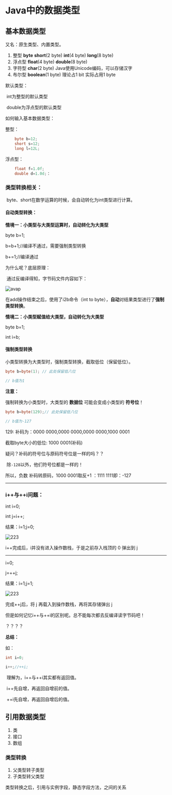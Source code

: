 # Java中的数据类型

## 基本数据类型

又名：原生类型、内置类型。

1. 整型 **byte** **short**(2 byte) **int**(4 byte) **long**(8 byte)
2. 浮点型 **float**(4 byte) **double**(8 byte)
3. 字符型 **char**(2 byte) Java使用Unicode编码，可以存储汉字
4. 布尔型 **boolean**(1 byte) 理论占1 bit 实际占用1 byte



默认类型：

​	int为整型的默认类型

​	double为浮点型的默认类型



如何输入基本数据类型：

整型：

```java
	byte b=12;
	short s=12;
	long l=12L;
```
浮点型：

```java
	float f=1.0f;
	double d=1.0d;：
```


### 类型转换相关：

​	byte、short在数学运算的时候，会自动转化为int类型进行计算。

#### 自动类型转换：

**情境一：小类型与大类型运算时，自动转化为大类型**

byte b=1;

b=b+1;//编译不通过，需要强制类型转换

b+=1;//编译通过

为什么呢？底层原理：

​	通过反编译得知，字节码文件内容如下：

![avap](H:\GitRepository\Notes\java\img\javap.png)

在add操作结束之后，使用了i2b命令（int to byte），**自动**对结果类型进行了**强制类型转换**。

**情境二：小类型赋值给大类型，自动转化为大类型**

byte b=1;

int i=b;

#### 强制类型转换

小类型转换为大类型时，强制类型转换，截取低位（保留低位）。

```java
byte b=byte(1); // 此处保留低八位

// b值为1
```

**注意：**

强制转换为小类型时，大类型的 **数据位** 可能会变成小类型的  **符号位**！

```java
byte b=byte(129);// 此处保留低八位

// b值为-127
```

129:	补码为：0000 0000,0000 0000,0000 0000,1000 0001

截取byte大小的低位: 1000 0001(补码)



疑问？补码的符号位与原码符号位是一样的吗？？

​	除`-128`以外，他们符号位都是一样的！



所以，负数 补码转原码，1000 0001取反+1 ：1111 1111即：-127

----

### i++与++i问题：

int i=0;

int j=i++;

结果：i=1;j=0;

![223](H:\GitRepository\Notes\java\img\123.png)

i++完成后，i并没有进入操作数栈，于是之前存入栈顶的 0 弹出到 j

----

i=0;

j=++j;

结果：i=1;j=1;

![223](H:\GitRepository\Notes\java\img\223.png)

完成++j后，将 j 再载入到操作数栈，再将其存储弹出 j





但是如何记忆i++与++i的区别呢。总不能每次都去反编译读字节码吧！

？？？？

**总结：**

如：

```java
int i=0;

i++;//++i;
```

​	理解为，i++与++i其实都有返回值。

​		i++先自增，再返回自增前的值。

​		++i先自增，再返回自增后的值。









## 引用数据类型

1. 类
2. 接口
3. 数组

### 类型转换

1. 父类型转子类型
2. 子类型转父类型

类型转换之后，引用与实例字段，静态字段方法，之间的关系





